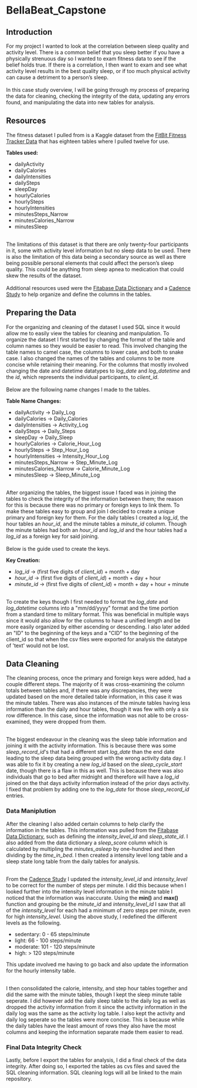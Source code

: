 # BellaBeat_Capstone

## Introduction
For my project I wanted to look at the correlation between sleep quality and activity level. There is a common belief that you sleep better if you have a physically strenuous day so I wanted to exam fitness data to see if the belief holds true. If there is a correlation, I then want to exam and see what activity level results in the best quality sleep, or if too much physical activity can cause a detriment to a person’s sleep.</br>
</br>In this case study overview, I will be going through my process of preparing the data for cleaning, checking the integrity of the data, updating any errors found, and manipulating the data into new tables for analysis.</br>

## Resources
The fitness dataset I pulled from is a Kaggle dataset from the [FitBit Fitness Tracker Data](https://www.kaggle.com/datasets/arashnic/fitbit) that has eighteen tables where I pulled twelve for use.
 
**Tables used:**
- dailyActivity
- dailyCalories
- dailyIntensities
- dailySteps
- sleepDay
- hourlyCalories
- hourlySteps
- hourlyIntensities
- minutesSteps_Narrow
- minutesCalories_Narrow
- minutesSleep</br>

</br>The limitations of this dataset is that there are only twenty-four participants in it, some with activity level information but no sleep data to be used. There is also the limitation of this data being a secondary source as well as there being possible personal elements that could affect the person’s sleep quality. This could be anything from sleep apnea to medication that could skew the results of the dataset.</br>
</br>Additional resources used were the [Fitabase Data Dictionary](https://www.fitabase.com/media/1930/fitabasedatadictionary102320.pdf) and a [Cadence Study](https://bjsm.bmj.com/content/bjsports/52/12/776.full.pdf) to help organize and define the columns in the tables.</br>

## Preparing the Data
For the organizing and cleaning of the dataset I used SQL since it would allow me to easily view the tables for cleaning and manipulation. To organize the dataset I first started by changing the format of the table and column names so they would be easier to read. This involved changing the table names to camel case, the columns to lower case, and both to snake case. I also changed the names of the tables and columns to be more concise while retaining their meaning. For the columns that mostly involved changing the date and datetime datatypes to *log_date* and *log_datetime* and the *id*, which represents the individual participants, to *client_id*.</br>
</br>Below are the following name changes I made to the tables.

**Table Name Changes:**
- dailyActivity -> Daily_Log
- dailyCalories -> Daily_Calories
- dailyIntensities -> Activity_Log
- dailySteps -> Daily_Steps
- sleepDay -> Daily_Sleep
- hourlyCalories -> Calorie_Hour_Log
- hourlySteps -> Step_Hour_Log
- hourlyIntensities -> Intensity_Hour_Log
- minutesSteps_Narrow -> Step_Minute_Log
- minutesCalories_Narrow -> Calorie_Minute_Log
- minutesSleep -> Sleep_Minute_Log</br>

</br>After organizing the tables, the biggest issue I faced was in joining the tables to check the integrity of the information between them; the reason for this is because there was no primary or foreign keys to link them. To make these tables easy to group and join I decided to create a unique primary and foreign key for them. For the daily tables I created a *log_id*, the hour tables an *hour_id*, and the minute tables a *minute_id* columm. Though the minute tables had both an *hour_id* and *log_id* and the hour tables had a *log_id* as a foreign key for said joining.</br>
</br>Below is the guide used to create the keys.

**Key Creation:**
- *log_id* -> (first five digits of *client_id*) + month + day
- *hour_id* -> (first five digits of *client_id*) + month + day + hour
- *minute_id* -> (first five digits of *client_id*) + month + day + hour + minute</br>

</br>To create the keys though I first needed to format the *log_date* and *log_datetime* columns into a "mm/dd/yyyy" format and the time portion from a standard time to military format. This was beneficial in multiple ways since it would also allow for the columns to have a unified length and be more easily organized by either ascending or descending. I also later added an "ID" to the beginning of the keys and a "CID" to the beginning of the client_id so that when the csv files were exported for analysis the datatype of 'text' would not be lost.</br>

## Data Cleaning
The cleaning process, once the primary and foreign keys were added, had a couple different steps. The majority of it was cross-examining the column totals between tables and, if there was any discrepancies, they were updated based on the more detailed table information, in this case it was the minute tables. There was also instances of the minute tables having less information than the daily and hour tables, though it was few with only a six row difference. In this case, since the information was not able to be cross-examined, they were dropped from them.</br>

</br>The biggest endeavour in the cleaning was the sleep table information and joining it with the activity information. This is because there was some *sleep_record_id*'s that had a different start *log_date* than the end date leading to the sleep data being grouped with the wrong activity data day. I was able to fix it by creating a new *log_id* based on the *sleep_cycle_start* date, though there is a flaw in this as well. This is because there was also individuals that go to bed after midnight and therefore will have a *log_id* joined on the that days activity information instead of the prior days activity. I fixed that problem by adding one to the *log_date* for those *sleep_record_id* entries.</br>

### Data Maniplution
After the cleaning I also added certain columns to help clarify the information in the tables. This information was pulled from the [Fitabase Data Dictionary](https://www.fitabase.com/media/1930/fitabasedatadictionary102320.pdf), such as defining the *intensity_level_id* and *sleep_state_id*. I also added from the data dictionary a *sleep_score* column which is calculated by multipling the *minutes_asleep* by one-hundred and then dividing by the *time_in_bed*. I then created a intensity level long table and a sleep state long table from the daily tables for analysis.</br>

</br>From the [Cadence Study](https://bjsm.bmj.com/content/bjsports/52/12/776.full.pdf) I updated the *intensity_level_id* and *intensity_level* to be correct for the number of steps per minute. I did this because when I looked further into the intensity level information in the minute table I noticed that the information was inaccurate. Using the **min()** and **max()** function and grouping be the *minute_id* and *intensity_level_id* I saw that all of the *intensity_level* for each had a minimum of zero steps per minute, even for high *intensity_level*. Using the above study, I redefined the different levels as the following.

- sedentary: 0 - 65 steps/minute
- light: 66 - 100 steps/minute
- moderate: 101 - 120 steps/minute
- high: > 120 steps/minute</br>

This update involved me having to go back and also update the information for the hourly intensity table.</br>

</br>I then consolidated the calorie, intensity, and step hour tables together and did the same with the minute tables, though I kept the sleep minute table seperate. I did however add the daily sleep table to the daily log as well as dropped the activity information from it since the activity information in the daily log was the same as the activity log table. I also kept the activity and daily log seperate so the tables were more concise. This is because while the daily tables have the least amount of rows they also have the most columns and keeping the information separate made them easier to read.</br>

### Final Data Integrity Check
Lastly, before I export the tables for analysis, I did a final check of the data integrity. After doing so, I exported the tables as cvs files and saved the SQL cleaning information. SQL cleaning logs will all be linked to the main repository.
